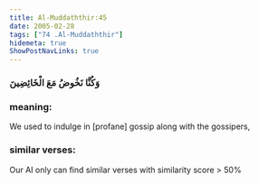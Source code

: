 ```yaml
---
title: Al-Muddaththir:45
date: 2005-02-28
tags: ["74 .Al-Muddaththir"]
hidemeta: true 
ShowPostNavLinks: true 
---
```

### وَكُنَّا نَخُوضُ مَعَ الْخَائِضِينَ
### meaning: 
We used to indulge in [profane] gossip along with the gossipers,
### similar verses: 

Our AI only can find similar verses with similarity score > 50% 




